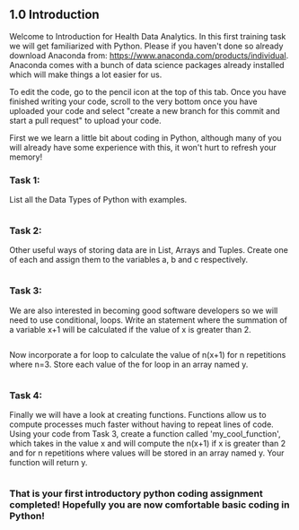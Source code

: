 ## 1.0 Introduction

Welcome to Introduction for Health Data Analytics. In this first training task we will get familiarized with Python. Please if you haven't done so already download Anaconda from: https://www.anaconda.com/products/individual. Anaconda comes with a bunch of data science packages already installed which will make things a lot easier for us. 

To edit the code, go to the pencil icon at the top of this tab. Once you have finished writing your code, scroll to the very bottom once you have uploaded your code and select "create a new branch for this commit and start a pull request" to upload your code.


First we we learn a little bit about coding in Python, although many of you will already have some experience with this, it won't hurt to refresh your memory! 

### Task 1: 

List all the Data Types of Python with examples.  

```

```

### Task 2: 

Other useful ways of storing data are in List, Arrays and Tuples. Create one of each and assign them to the variables a, b and c respectively. 

```

```

### Task 3: 

We are also interested in becoming good software developers so we will need to use conditional, loops. Write an statement where the summation of a variable x+1 will be calculated if the value of x is greater than 2. 

```

```

Now incorporate a for loop to calculate the value of n(x+1) for n repetitions where n=3. Store each value of the for loop in an array named y.  

```

```

### Task 4: 

Finally we will have a look at creating functions. Functions allow us to compute processes much faster without having to repeat lines of code. Using your code from Task 3, create a function called 'my_cool_function', which takes in the value x and will compute the n(x+1) if x is greater than 2 and for n repetitions where values will be stored in an array named y. Your function will return y. 

```

```

### That is your first introductory python coding assignment completed! Hopefully you are now comfortable basic coding in Python!
